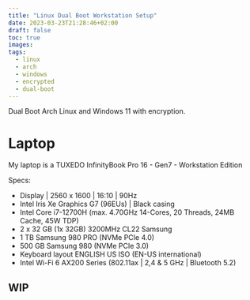 ```yaml
---
title: "Linux Dual Boot Workstation Setup"
date: 2023-03-23T21:28:46+02:00
draft: false
toc: true
images:
tags: 
  - linux
  - arch
  - windows
  - encrypted
  - dual-boot
---
```

Dual Boot Arch Linux and Windows 11 with encryption.
# Laptop

My laptop is a TUXEDO InfinityBook Pro 16 - Gen7 - Workstation Edition

Specs:
- Display | 2560 x 1600 | 16:10 | 90Hz
- Intel Iris Xe Graphics G7 (96EUs) | Black casing
- Intel Core i7-12700H (max. 4.70GHz 14-Cores, 20 Threads, 24MB Cache, 45W TDP)
- 2 x 32 GB (1x 32GB) 3200MHz CL22 Samsung
- 1 TB Samsung 980 PRO (NVMe PCIe 4.0)
- 500 GB Samsung 980 (NVMe PCIe 3.0)
- Keyboard layout ENGLISH US ISO (EN-US international)
- Intel Wi-Fi 6 AX200 Series (802.11ax | 2,4 & 5 GHz | Bluetooth 5.2)

## WIP
